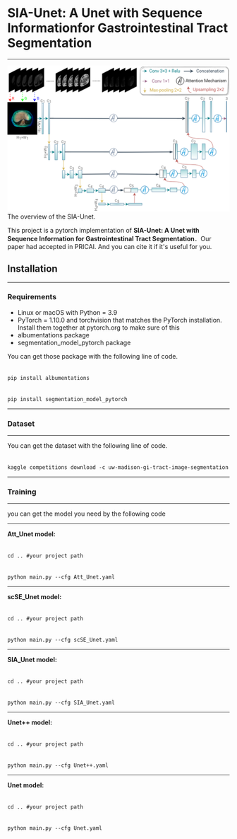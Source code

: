 # SIA-Unet: A Unet with Sequence Informationfor Gastrointestinal Tract Segmentation

---

![](images/model_image.png)
The overview of the SIA-Unet.

This project is a pytorch implementation of **SIA-Unet: A Unet with Sequence Information
for Gastrointestinal Tract Segmentation**．Our paper had accepted in PRICAI. And you can cite it if it's useful for you.

## Installation

---

### Requirements

+ Linux or macOS with Python = 3.9
+ PyTorch = 1.10.0 and torchvision that matches the PyTorch installation. Install them together at pytorch.org to make sure of this
+ albumentations package
+ segmentation_model_pytorch package

You can get those package with the following line of code.

<code>
pip install albumentations

pip install segmentation_model_pytorch
</code>

---

### Dataset

---

You can get the dataset with the following line of code.

<code>
kaggle competitions download -c uw-madison-gi-tract-image-segmentation
</code>

---

### Training

---

you can get the model you need by the following code

---

**Att_Unet model:**

<code>
cd .. #your project path

python main.py --cfg Att_Unet.yaml
</code>

---

**scSE_Unet model:**

<code>
cd .. #your project path

python main.py --cfg scSE_Unet.yaml
</code>

---

**SIA_Unet model:**

<code>
cd .. #your project path

python main.py --cfg SIA_Unet.yaml
</code>

---

**Unet++ model:**

<code>
cd .. #your project path

python main.py --cfg Unet++.yaml
</code>

---

**Unet model:**

<code>
cd .. #your project path

python main.py --cfg Unet.yaml
</code>
